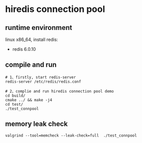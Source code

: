 # hiredis connection pool

## runtime environment
linux x86_64, install redis:
* redis 6.0.10

## compile and run

```
# 1、firstly, start redis-server
redis-server /etc/redis/redis.conf 

# 2、complie and run hiredis connection pool demo
cd build/
cmake ../ && make -j4
cd test/
./test_connpool
```

## memory leak check
```
valgrind --tool=memcheck --leak-check=full  ./test_connpool
```
